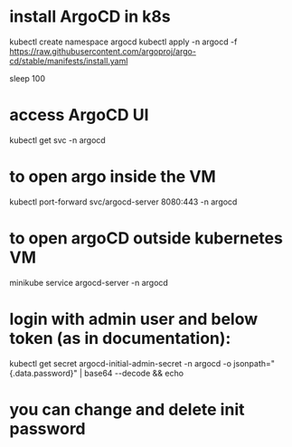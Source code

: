# install ArgoCD in k8s
kubectl create namespace argocd
kubectl apply -n argocd -f https://raw.githubusercontent.com/argoproj/argo-cd/stable/manifests/install.yaml

sleep 100 

# access ArgoCD UI
kubectl get svc -n argocd

# to open argo inside the VM
kubectl port-forward svc/argocd-server 8080:443 -n argocd


# to open argoCD outside kubernetes VM
minikube service argocd-server -n argocd


# login with admin user and below token (as in documentation):
kubectl get secret argocd-initial-admin-secret -n argocd -o jsonpath="{.data.password}" | base64 --decode && echo

# you can change and delete init password

